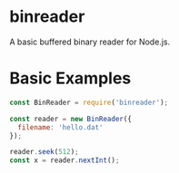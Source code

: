 # binreader

A basic buffered binary reader for Node.js.


# Basic Examples

```js
const BinReader = require('binreader');

const reader = new BinReader({
  filename: 'hello.dat'
});

reader.seek(512);
const x = reader.nextInt();
```
